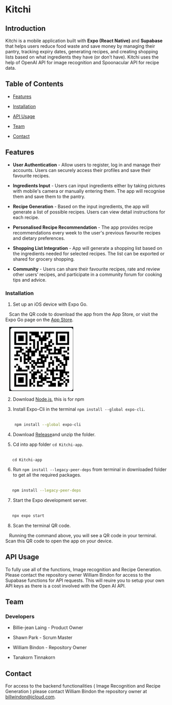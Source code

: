 # Kitchi


## Introduction


Kitchi is a mobile application built with **Expo (React Native)** and **Supabase** that helps users reduce food waste and save money by managing their pantry, tracking expiry dates, generating recipes, and creating shopping lists based on what ingredients they have (or don’t have). Kitchi uses the help of OpenAI API for image recognition and Spoonacular API for recipe data.

## Table of Contents

  

- [Features](#features)

- [Installation](#installation)

- [API Usage](#api-usage)

- [Team](#team)

- [Contact](#contact)

  

## Features



- **User Authentication** - Allow users to register, log in and manage their accounts. Users can securely access their profiles and save their favourite recipes.

- **Ingredients Input** - Users can input ingredients either by taking pictures with mobile's camera or manually entering them. The app will recognise them and save them to the pantry.

- **Recipe Generation** - Based on the input ingredients, the app will generate a list of possible recipes. Users can view detail instructions for each recipe.

- **Personalised Recipe Recommendation** - The app provides recipe recommendations every week to the user's previous favourite recipes and dietary preferences.

- **Shopping List Integration** - App will generate a shopping list based on the ingredients needed for selected recipes. The list can be exported or shared for grocery shopping.

- **Community** - Users can share their favourite recipes, rate and review other users’ recipes, and participate in a community forum for cooking tips and advice.

### Installation



1. Set up an iOS device with Expo Go.  

   Scan the QR code to download the app from the App Store, or visit the Expo Go page on the [App Store](https://apps.apple.com/us/app/expo-go/id982107779).  

   <img src="Kitchi-app/assets/images/qr.png" alt="QR Code" width="200" height="200" />

2. Download [Node.js](https://nodejs.org/en/download), this is for npm

3. Install Expo-Cli in the terminal `npm install --global expo-cli`.

```bash

    npm install --global expo-cli

```


4. Download [Release](https://github.com/UUillieee/Kitchi-Project/archive/refs/heads/Release.zip)and unzip the folder.


5. Cd into app folder `cd Kitchi-app`.

```bash

   cd Kitchi-app

```
  

6. Run `npm install --legacy-peer-deps` from terminal in downloaded folder to get all the required packages.

  

```bash

   npm install --legacy-peer-deps

```

  

7. Start the Expo development server.

  

```bash

   npx expo start

```

  

8. Scan the terminal QR code.  

   Running the command above, you will see a QR code in your terminal. Scan this QR code to open the app on your device.

## API Usage



To fully use all of the functions, Image recognition and Recipe Generation. Please contact the repository owner William Bindon for access to the Supabase functions for API requests. This will reuire you to setup your own API keys as there is a cost involved with the Open AI API.

## Team



### Developers

  

- Billie-jean Laing - Product Owner

- Shawn Park - Scrum Master

- William Bindon - Repository Owner

- Tanakorn Tinnakorn 

  

## Contact

  

For access to the backend functionalities ( Image Recognition and Recipe Generation ) please contact William Bindon the repository owner at billwindon@icloud.com.

